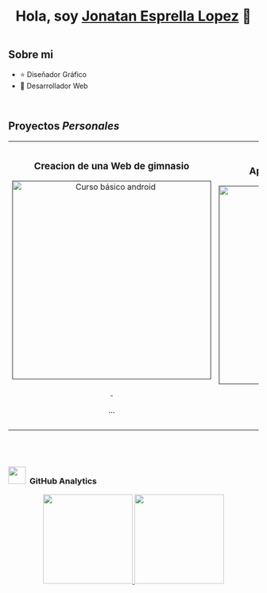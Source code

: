 <div align="center">
<h1 align="center">Hola, soy <a href="">Jonatan Esprella Lopez</a> 👋</h1>
</div>
<img src="">


## Sobre mi

- ⭐ Diseñador Gráfico 
- 📲 Desarrollador Web
<br>

## Proyectos *Personales*
<table>
<tr>
<td width="50%">
<h3 align="center">Creacion de una Web de gimnasio</h3>
<div align="center">
<a href="" target="_blank"><img src="" width="400" alt="Curso básico android"></a>
<p>
<a href="" target="_blank">
<img src="">
</a>
<a href="" target="_blank">
<img src="">
</a>
</p>
<p>...</p>
</div>
                                                                                      
</td>

<td width="50%">
               <br>
<h3 align="center">Aplicacion de cursos virtuales</h3>
<div align="center">                                       
<a href="" target="_blank"><img src="" width="400" alt="Cursos virtuales"></a>
<br>
<p>
<a href="" target="_blank">
<img src="">
</a>
<a href="" target="_blank">
<img src="">
</a>
</p>
</p>...</p>
</div>                                                             
</table>                                                                                 
</div>
<br>
                                                                                
</div>
<br>

### <img src="https://media.giphy.com/media/iY8CRBdQXODJSCERIr/giphy.gif" width="35"> &nbsp;GitHub Analytics

<p align="center">
<a href="https://github.com/jonatan-esprella-lopez">
  <img height="180em" src="https://github-readme-stats-eight-theta.vercel.app/api?username=jonatan-esprella-lopez&show_icons=true&theme=algolia&include_all_commits=true&count_private=true"/>
  <img height="180em" src="https://github-readme-stats-eight-theta.vercel.app/api/top-langs/?username=jonatan-esprella-lopez&layout=compact&langs_count=8&theme=algolia"/>
</a>
</p>
